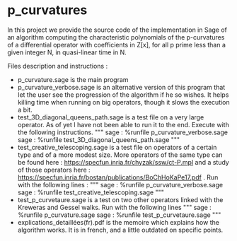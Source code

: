 # p_curvatures

In this project we provide the source code of the implementation in Sage of an algorithm computing the characteristic polynomials of the p-curvatures of a differential operator with coefficients in Z[x], for all p prime less than a given integer N, in quasi-linear time in N.

Files description and instructions : 
- p_curvature.sage is the main program
- p_curvature_verbose.sage is an alternative version of this program that let
  the user see the progression of the algorithm if he so wishes. It helps
  killing time when running on big operators, though it slows the execution
  a bit.
- test_3D_diagonal_queens_path.sage is a test file on a very large
  operator. As of yet I have not been able to run it to the end. Execute
  with the following instructions.
  """
    sage : %runfile p_curvature_verbose.sage
    sage : %runfile test_3D_diagonal_queens_path.sage
  """
- test_creative_telescoping.sage is a test file on operators of a certain
  type and of a more modest size. More operators of the same type can be
  found here : https://specfun.inria.fr/chyzak/ssw/ct-P.mpl and a study of
  those operators here :
  https://specfun.inria.fr/bostan/publications/BoChHoKaPe17.pdf . 
  Run with the following lines :
  """
    sage : %runfile p_curvature_verbose.sage
    sage : %runfile test_creative_telescoping.sage
  """
- test_p_curvetaure.sage is a test on two other operators linked with the
  Kreweras and Gessel walks. Run with the following lines
  """
    sage : %runfile p_curvature.sage
    sage : %runfile test_p_curvetaure.sage
  """
- explications_detaillées(fr).pdf is the memoire which explains how the
  algorithm works. It is in french, and a little outdated on specific
  points.

